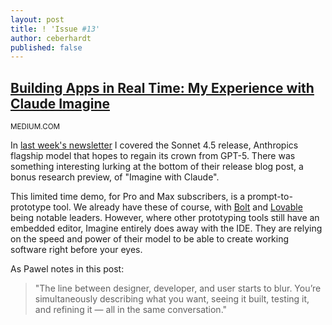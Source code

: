 ```yaml
---
layout: post
title: ! 'Issue #13'
author: ceberhardt
published: false
---
```


## [Building Apps in Real Time: My Experience with Claude Imagine](https://medium.com/@meshuggah22/building-apps-in-real-time-my-experience-with-claude-imagine-f4296cb2c812)

<small>MEDIUM.COM</small>

In [last week's newsletter](https://augmentedcoding.dev/issue-12/) I covered the Sonnet 4.5 release, Anthropics flagship model that hopes to regain its crown from GPT-5. There was something interesting lurking at the bottom of their release blog post, a bonus research preview, of "Imagine with Claude". 

This limited time demo, for Pro and Max subscribers, is a prompt-to-prototype tool. We already have these of course, with [Bolt](https://bolt.new/) and [Lovable](https://lovable.dev/) being notable leaders. However, where other prototyping tools still have an embedded editor, Imagine entirely does away with the IDE. They are relying on the speed and power of their model to be able to create working software right before your eyes.

As Pawel notes in this post:

> "The line between designer, developer, and user starts to blur. You’re simultaneously describing what you want, seeing it built, testing it, and refining it — all in the same conversation."